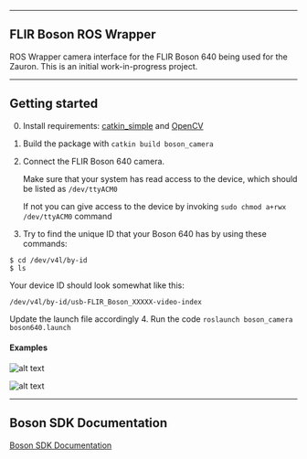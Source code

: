 -----------------------------
FLIR Boson ROS Wrapper
-----------------------------
ROS Wrapper camera interface for the FLIR Boson 640 being used for the Zauron. This is an initial work-in-progress project.

-----------------------------
Getting started
-----------------------------
0. Install requirements: [catkin_simple](https://github.com/catkin/catkin_simple) and [OpenCV](https://www.opencv.org/)
1. Build the package with `catkin build boson_camera`
2. Connect the FLIR Boson 640 camera.

   Make sure that your system has read access to the device, which should be listed as `/dev/ttyACM0`
   
   If not you can give access to the device by invoking `sudo chmod a+rwx /dev/ttyACM0` command
3. Try to find the unique ID that your Boson 640 has by using these commands:
```$xslt
$ cd /dev/v4l/by-id
$ ls
```
Your device ID should look somewhat like this:
```$xslt
/dev/v4l/by-id/usb-FLIR_Boson_XXXXX-video-index 
```
Update the launch file accordingly
4. Run the code `roslaunch boson_camera boson640.launch`


#### Examples
![alt text][ex_1]

![alt text][ex_2]

[ex_1]: https://github.com/idsc-frazzoli/boson_camera/tree/master/resources/images/ex_1.png "example 1"
[ex_2]: https://github.com/idsc-frazzoli/boson_camera/tree/master/resources/images/ex_2.png "example 2"

-----------------------------
Boson SDK Documentation
-----------------------------
[Boson SDK Documentation](https://drive.google.com/open?id=1fuXUIu_wzB4zuVmTPbtUhoiKg0WnqEHm)
